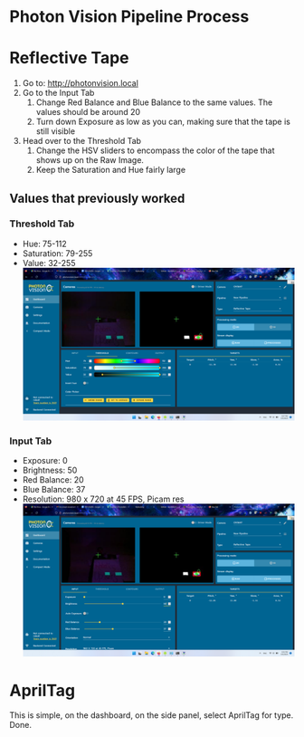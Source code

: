 # Photon Vision Pipeline Process

# Reflective Tape
1. Go to: http://photonvision.local
1. Go to the Input Tab
    1. Change Red Balance and Blue Balance to the same values. The values should be around 20
    1. Turn down Exposure as low as you can, making sure that the tape is still visible
1. Head over to the Threshold Tab
    1. Change the HSV sliders to encompass the color of the tape that shows up on the Raw Image.
    1. Keep the Saturation and Hue fairly large



## Values that previously worked

### Threshold Tab
* Hue: 75-112
* Saturation: 79-255
* Value: 32-255
![Threhold Tab](/software/vision/limelight/PhotonVisionPipeline_images/threholdTab.png)
### Input Tab
* Exposure: 0
* Brightness: 50
* Red Balance: 20
* Blue Balance: 37
* Resolution: 980 x 720 at 45 FPS, Picam res
![Input Tab](/software/vision/limelight/PhotonVisionPipeline_images/inputTab.png)

# AprilTag

This is simple, on the dashboard, on the side panel, select AprilTag for type. Done.

